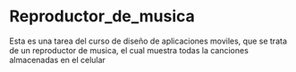 # Reproductor_de_musica
Esta es una tarea del curso de diseño de aplicaciones moviles, que se trata de un reproductor de musica, el cual muestra todas la canciones almacenadas en el celular
